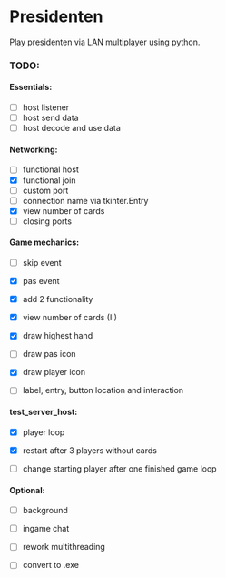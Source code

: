 # Presidenten
Play presidenten via LAN multiplayer using python.

### TODO:
  #### Essentials:
 * [ ] host listener
 * [ ] host send data
 * [ ] host decode and use data

  #### Networking:
 * [ ] functional host
 * [X] functional join
 * [ ] custom port
 * [ ] connection name via tkinter.Entry
 * [X] view number of cards
 * [ ] closing ports
  
  #### Game mechanics:
 * [ ] skip event
 * [X] pas event 
 * [X] add 2 functionality
 * [X] view number of cards (II)
 * [X] draw highest hand
 * [ ] draw pas icon
 * [X] draw player icon
 
 * [ ] label, entry, button location and interaction
 
 #### test_server_host:
 * [X] player loop
 * [X] restart after 3 players without cards
 * [ ] change starting player after one finished game loop
 
 
 #### Optional:
 * [ ] background
  
 * [ ] ingame chat
 * [ ] rework multithreading
 * [ ] convert to .exe
